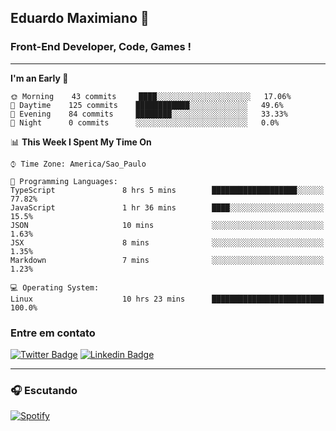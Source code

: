 ## Eduardo Maximiano 👋

### Front-End Developer, Code, Games !

---

<!--START_SECTION:waka-->
**I'm an Early 🐤** 

```text
🌞 Morning    43 commits     ████░░░░░░░░░░░░░░░░░░░░░   17.06% 
🌆 Daytime    125 commits    ████████████░░░░░░░░░░░░░   49.6% 
🌃 Evening    84 commits     ████████░░░░░░░░░░░░░░░░░   33.33% 
🌙 Night      0 commits      ░░░░░░░░░░░░░░░░░░░░░░░░░   0.0%

```


📊 **This Week I Spent My Time On** 

```text
⌚︎ Time Zone: America/Sao_Paulo

💬 Programming Languages: 
TypeScript               8 hrs 5 mins        ███████████████████░░░░░░   77.82% 
JavaScript               1 hr 36 mins        ████░░░░░░░░░░░░░░░░░░░░░   15.5% 
JSON                     10 mins             ░░░░░░░░░░░░░░░░░░░░░░░░░   1.63% 
JSX                      8 mins              ░░░░░░░░░░░░░░░░░░░░░░░░░   1.35% 
Markdown                 7 mins              ░░░░░░░░░░░░░░░░░░░░░░░░░   1.23%

💻 Operating System: 
Linux                    10 hrs 23 mins      █████████████████████████   100.0%

```


<!--END_SECTION:waka-->

### Entre em contato

[![Twitter Badge](https://img.shields.io/badge/-@edmaxi-1ca0f1?style=flat-square&labelColor=1ca0f1&logo=twitter&logoColor=white&link=https://twitter.com/edmaxi)](https://twitter.com/edmaxi)
[![Linkedin Badge](https://img.shields.io/badge/-Eduardo_Maximiano-0077B5?style=flat-square&logo=Linkedin&logoColor=white&link=https://www.linkedin.com/in/maximiano-eduardo)](https://www.linkedin.com/in/maximiano-eduardo)

---

### 🎧 Escutando
[![Spotify](https://novatorem-sandy.vercel.app/api/spotify)](https://open.spotify.com/user/comgigo)
